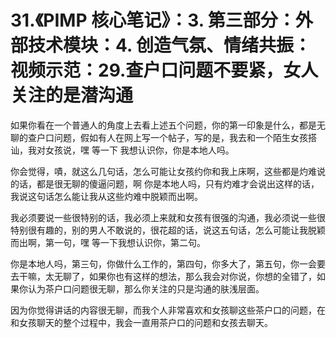 # 31.《PIMP 核心笔记》：3. 第三部分：外部技术模块：4. 创造气氛、情绪共振：视频示范：29.查户口问题不要紧，女人关注的是潜沟通

如果你看在一个普通人的角度上去看上述五个问题，你的第一印象是什么，都是无聊的查户口问题，假如有人在网上写一个帖子，写的是，我去和一个陌生女孩搭讪，我对女孩说，嘿 等一下 我想认识你，你是本地人吗。

你会觉得，嘖，就这么几句话，怎么可能让女孩约你和我上床啊，这些都是灼难说的话，都是很无聊的傻逼问题，啊 你是本地人吗，只有灼难才会说出这样的话，我说这句话怎么能让我从这些灼难中脱颖而出啊。

我必须要说一些很特别的话，我必须上来就和女孩有很强的沟通，我必须说一些很特别很有趣的，别的男人不敢说的，很花超的话，说这五句话，怎么可能让我脱颖而出啊，第一句，嘿 等一下我想认识你，第二句。

你是本地人吗，第三句，你做什么工作的，第四句，你多大了，第五句，你一会要去干嘛，太无聊了，如果你也有这样的想法，那么我会对你说，你想的全错了，如果你认为茶户口问题很无聊，那么你关注的只是沟通的肤浅层面。

因为你觉得讲话的内容很无聊，而我个人非常喜欢和女孩聊这些茶户口的问题，在和女孩聊天的整个过程中，我会一直用茶户口的问题和女孩去聊天。